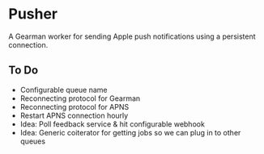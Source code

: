 Pusher
=======

A Gearman worker for sending Apple push notifications using a persistent connection.


To Do
-----

 * Configurable queue name
 * Reconnecting protocol for Gearman
 * Reconnecting protocol for APNS
 * Restart APNS connection hourly
 * Idea: Poll feedback service & hit configurable webhook
 * Idea: Generic coiterator for getting jobs so we can plug in to other queues
